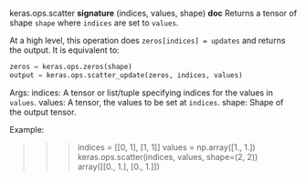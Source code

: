 keras.ops.scatter
__signature__
(indices, values, shape)
__doc__
Returns a tensor of shape `shape` where `indices` are set to `values`.

At a high level, this operation does `zeros[indices] = updates` and
returns the output. It is equivalent to:

```python
zeros = keras.ops.zeros(shape)
output = keras.ops.scatter_update(zeros, indices, values)
```

Args:
    indices: A tensor or list/tuple specifying
        indices for the values in `values`.
    values: A tensor, the values to be set at `indices`.
    shape: Shape of the output tensor.

Example:

>>> indices = [[0, 1], [1, 1]]
>>> values = np.array([1., 1.])
>>> keras.ops.scatter(indices, values, shape=(2, 2))
array([[0., 1.],
       [0., 1.]])
